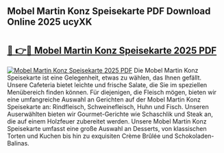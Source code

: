 ## Mobel Martin Konz Speisekarte PDF Download Online 2025 ucyXK

# <h2><a href="http://gc6do7.nevu.top/?p=Mobel+Martin+Konz+Speisekarte">🔗 👉🔴 Mobel Martin Konz Speisekarte 2025 PDF</a></h2>

[![Mobel Martin Konz Speisekarte 2025 PDF](https://i.imgur.com/dBaPXMq.png)](http://gc6do7.nevu.top/?p=Mobel+Martin+Konz+Speisekarte)
Die Mobel Martin Konz Speisekarte ist eine Gelegenheit, etwas zu wählen, das Ihnen gefällt. Unsere Cafeteria bietet leichte und frische Salate, die Sie im speziellen Menübereich finden können. Für diejenigen, die Fleisch mögen, bieten wir eine umfangreiche Auswahl an Gerichten auf der Mobel Martin Konz Speisekarte an: Rindfleisch, Schweinefleisch, Huhn und Fisch. Unseren Auserwählten bieten wir Gourmet-Gerichte wie Schaschlik und Steak an, die auf einem Holzfeuer zubereitet werden. Unsere Mobel Martin Konz Speisekarte umfasst eine große Auswahl an Desserts, von klassischen Torten und Kuchen bis hin zu exquisiten Crème Brûlée und Schokoladen-Balinas.
